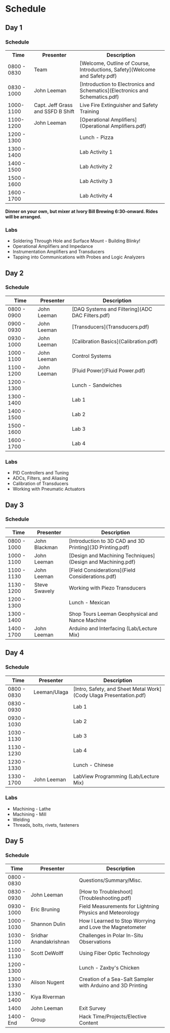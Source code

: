 # Schedule

## Day 1

### Schedule

<table>
<tr>
<th>Time</th>
<th>Presenter</th>
<th>Description</th>
</tr>
<tr>
<td>0800 - 0830</td>
<td>Team</td>
<td>[Welcome, Outline of Course, Introductions, Safety](Welcome and Safety.pdf)</td>
</tr>
<tr>
<td>0830 - 1000</td>
<td>John Leeman</td>
<td>[Introduction to Electronics and Schematics](Electronics and Schematics.pdf)</td>
</tr>
<tr>
<td>1000-1100</td>
<td>Capt. Jeff Grass and SSFD B Shift</td>
<td>Live Fire Extinguisher and Safety Training</td>
</tr>
<tr>
<td>1100-1200</td>
<td>John Leeman</td>
<td>[Operational Amplifiers](Operational Amplifiers.pdf)</td>
</tr>
<tr>
<td>1200 - 1300</td>
<td></td>
<td>Lunch - Pizza</td>
</tr>
  <tr>
    <td>1300 - 1400</td>
    <td></td>
    <td>Lab Activity 1</td>
  </tr>
  <tr>
    <td>1400 - 1500</td>
    <td></td>
    <td>Lab Activity 2</td>
  </tr>
  <tr>
    <td>1500 - 1600</td>
    <td></td>
    <td>Lab Activity 3</td>
  </tr>
  <tr>
    <td>1600 - 1700</td>
    <td></td>
    <td>Lab Activity 4</td>
  </tr>
</table>

**Dinner on your own, but mixer at Ivory Bill Brewing 6:30-onward. Rides will be arranged.**

### Labs
* Soldering Through Hole and Surface Mount - Building Blinky!
* Operational Amplifiers and Impedance
* Instrumentation Amplifiers and Transducers
* Tapping into Communications with Probes and Logic Analyzers

## Day 2

### Schedule
<table>
<thead>
  <tr>
    <th>Time</th>
    <th>Presenter</th>
    <th>Description</th>
  </tr>
</thead>
<tbody>
  <tr>
    <td>0800 - 0900</td>
    <td>John Leeman</td>
    <td>[DAQ Systems and Filtering](ADC DAC Filters.pdf)</td>
  </tr>
  <tr>
    <td>0900 - 0930</td>
    <td>John Leeman</td>
    <td>[Transducers](Transducers.pdf)</td>
  </tr>
  <tr>
    <td>0930 - 1000</td>
    <td>John Leeman</td>
    <td>[Calibration Basics](Calibration.pdf)</td>
  </tr>
  <tr>
    <td>1000 - 1100</td>
    <td>John Leeman</td>
    <td>Control Systems</td>
  </tr>
  <tr>
    <td>1100 - 1200</td>
    <td>John Leeman</td>
    <td>[Fluid Power](Fluid Power.pdf)</td>
  </tr>
  <tr>
    <td>1200 - 1300</td>
    <td></td>
    <td>Lunch - Sandwiches</td>
  </tr>
  <tr>
    <td>1300 - 1400</td>
    <td></td>
    <td>Lab 1</td>
  </tr>
  <tr>
    <td>1400 - 1500</td>
    <td></td>
    <td>Lab 2</td>
  </tr>
  <tr>
    <td>1500 - 1600</td>
    <td></td>
    <td>Lab 3</td>
  </tr>
  <tr>
    <td>1600 - 1700</td>
    <td></td>
    <td>Lab 4</td>
  </tr>
</tbody>
</table>

### Labs
* PID Controllers and Tuning
* ADCs, Filters, and Aliasing
* Calibration of Transducers
* Working with Pneumatic Actuators

## Day 3

### Schedule
<table>
<thead>
  <tr>
    <th>Time</th>
    <th>Presenter</th>
    <th>Description</th>
  </tr>
</thead>
<tbody>
  <tr>
    <td>0800 - 1000</td>
    <td>John Blackman</td>
    <td>[Introduction to 3D CAD and 3D Printing](3D Printing.pdf)</td>
  </tr>
  <tr>
    <td>1000 - 1100</td>
    <td>John Leeman</td>
    <td>[Design and Machining Techniques](Design and Machining.pdf)</td>
  </tr>
  <tr>
    <td>1100 - 1130</td>
    <td>John Leeman</td>
    <td>[Field Considerations](Field Considerations.pdf)</td>
  </tr>
    <tr>
    <td>1130 - 1200</td>
    <td>Steve Swavely</td>
    <td>Working with Piezo Transducers</td>
  </tr>
  <tr>
    <td>1200 - 1300</td>
    <td></td>
    <td>Lunch - Mexican</td>
  </tr>
  <tr>
    <td>1300 - 1400</td>
    <td></td>
    <td>Shop Tours Leeman Geophysical and Nance Machine</td>
  </tr>
  <tr>
    <td>1400 - 1700</td>
    <td>John Leeman</td>
    <td>Arduino and Interfacing (Lab/Lecture Mix)</td>
  </tr>
</tbody>
</table>

## Day 4

### Schedule
<table>
<thead>
  <tr>
    <th>Time</th>
    <th>Presenter</th>
    <th>Description</th>
  </tr>
</thead>
<tbody>
  <tr>
    <td>0800 - 0830</td>
    <td>Leeman/Ulaga</td>
    <td>[Intro, Safety, and Sheet Metal Work](Cody Ulaga Presentation.pdf)</td>
  </tr>
  <tr>
    <td>0830 - 0930</td>
    <td></td>
    <td>Lab 1</td>
  </tr>
  <tr>
    <td>0930 - 1030</td>
    <td></td>
    <td>Lab 2</td>
  </tr>
  <tr>
    <td>1030 - 1130</td>
    <td></td>
    <td>Lab 3</td>
  </tr>
  <tr>
    <td>1130 - 1230</td>
    <td></td>
    <td>Lab 4</td>
  </tr>
  <tr>
    <td>1230 - 1330</td>
    <td></td>
    <td>Lunch - Chinese</td>
  </tr>
  <tr>
    <td>1330 - 1700</td>
    <td>John Leeman</td>
    <td>LabView Programming (Lab/Lecture Mix)</td>
  </tr>
</tbody>
</table>

### Labs
* Machining - Lathe
* Machining - Mill
* Welding
* Threads, bolts, rivets, fasteners

## Day 5

### Schedule
<table>
<thead>
  <tr>
    <th>Time</th>
    <th>Presenter</th>
    <th>Description</th>
  </tr>
</thead>
<tbody>
  <tr>
    <td>0800 - 0830</td>
    <td></td>
    <td>Questions/Summary/Misc.</td>
  </tr>
  <tr>
    <td>0830 - 0930</td>
    <td>John Leeman</td>
    <td>[How to Troubleshoot](Troubleshooting.pdf)</td>
  </tr>
  <tr>
    <td>0930 - 1000</td>
    <td>Eric Bruning</td>
    <td>Field Measurements for Lightning Physics and Meteorology</td>
  </tr>
  <tr>
    <td>1000 - 1030</td>
    <td>Shannon Dulin</td>
    <td>How I Learned to Stop Worrying and Love the Magnetometer</td>
  </tr>
  <tr>
    <td>1030 - 1100</td>
    <td>Sridhar Anandakrishnan</td>
    <td>Challenges in Polar In-Situ Observations</td>
  </tr>
  <tr>
    <td>1100 - 1130</td>
    <td>Scott DeWolff</td>
    <td>Using Fiber Optic Technology</td>
  </tr>
  <tr>
    <td>1200 - 1300</td>
    <td></td>
    <td>Lunch - Zaxby's Chicken</td>
  </tr>
  <tr>
    <td>1300 - 1330</td>
    <td>Alison Nugent</td>
    <td>Creation of a Sea-Salt Sampler with Arduino and 3D Printing</td>
  </tr>
  <tr>
    <td>1330 - 1400</td>
    <td>Kiya Riverman</td>
    <td></td>
  </tr>
  <tr>
    <td>1400</td>
    <td>John Leeman</td>
    <td>Exit Survey</td>
  </tr>
  <tr>
    <td>1400 - End</td>
    <td>Group</td>
    <td>Hack Time/Projects/Elective Content</td>
  </tr>
</tbody>
</table>
